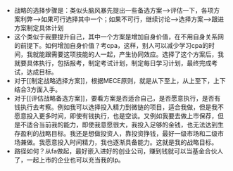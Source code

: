 - 战略的选择步骤是：类似头脑风暴先提出一些备选方案——>评估一下，各项方案利弊——>如果可行选择其中一个；如果不可行，继续讨论——>选择方案——>跟进方案制定具体计划
- 这个类似于我要提升自己，其中一个方案是增加自身价值，在不用自身关系网的前提下。如何增加自身价值？考cpa，这样，别人可以减少学习cpa的时间，我就能跟需要这项技能的人一起，产生协同效应。选择了这个方案后，我就要具体执行，包括报考，制定考试计划，制定每日学习计划，最终完成考试，达成目标。
- 对于[[制定战略选择方案]]，根据MECE原则，就是从下至上，从上至下，上下结合3方面入手。
- 对于[[评估战略备选方案]]，要看方案是否适合自己，是否愿意执行，是否有钱执行去考察。例如我可以选择投入精力到微链的项目，适合我做，但是我不愿意投入更多时间，即使有钱执行，也是空谈。又例如我要去做上市保荐，但是不适合当前我的能力，即使我意愿很大，我投入足够的金钱，也无法达到生存盈利的战略目标。我还是想做投资人，靠投资挣钱，最好一级市场和二级市场兼做。我愿意投入时间精力，我也逐渐具备能力。这就是我的战略目标。
- 路径如何？从fa做起，最好嵌入进好的创业公司，赚到钱就可以当基金合伙人了，一起上市的企业也可以充当我的lp。